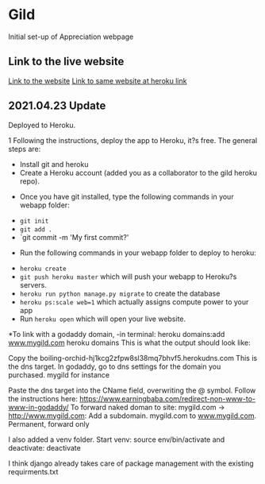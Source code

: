 # Gild
Initial set-up of Appreciation webpage

## Link to the live website
[Link to the website](http://www.mygild.com)
[Link to same website at heroku link](https://guarded-oasis-19453.herokuapp.com/)

## 2021.04.23 Update
Deployed to Heroku.

1 Following the instructions, deploy the app to Heroku, it?s free. The general steps are:
- Install git and heroku
- Create a Heroku account (added you as a collaborator to the gild heroku repo).
* Once you have git installed, type the following commands in your webapp folder:
- `git init`
- `git add .`
- `git commit -m 'My first commit?'
* Run the following commands in your webapp folder to deploy to heroku:
- `heroku create`
- `git push heroku master` which will push your webapp to Heroku?s servers.
- `heroku run python manage.py migrate` to create the database
- `heroku ps:scale web=1` which actually assigns compute power to your app
- Run `heroku open` which will open your live website.


*To link with a godaddy domain, 
-in terminal:
heroku domains:add www.mygild.com
heroku domains
This is what the output should look like:

Copy the boiling-orchid-hj1kcg2zfpw8sl38mq7bhvf5.herokudns.com
This is the dns target.
In godaddy, go to dns settings for the domain you purchased. mygild for instance

Paste the dns target into the CName field, overwriting the @ symbol.
Follow the instructions here: https://www.earningbaba.com/redirect-non-www-to-www-in-godaddy/
To forward naked doman to site: mygild.com -> http://www.mygild.com:
Add a subdomain. mygild.com to www.mygild.com. Permanent, forward only 



I also added a venv folder.
Start venv:
source env/bin/activate
and
deactivate:
deactivate

I think django already takes care of package management with the existing requirments.txt
